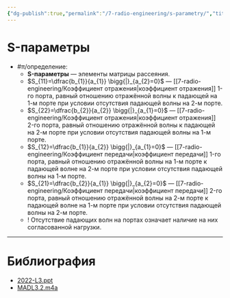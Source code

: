 ```yaml
---
{"dg-publish":true,"permalink":"/7-radio-engineering/s-parametry/","title":"S-параметры"}
---
```



# S-параметры

- #π/определение:
	- **S-параметры** — элементы матрицы рассеяния.
	- $S_{11}=\dfrac{b_{1}}{a_{1}} \bigg{|}_{a_{2}=0}$ — [[7-radio-engineering/Коэффициент отражения\|коэффициент отражения]] 1-го порта, равный отношению отражённой волны к падающей на 1-м порте при условии отсутствия падающей волны на 2-м порте.
	- $S_{22}=\dfrac{b_{2}}{a_{2}} \bigg{|}_{a_{1}=0}$ — [[7-radio-engineering/Коэффициент отражения\|коэффициент отражения]] 2-го порта, равный отношению отражённой волны к падающей на 2-м порте при условии отсутствия падающей волны на 1-м порте.
	- $S_{12}=\dfrac{b_{1}}{a_{2}} \bigg{|}_{a_{1}=0}$ — [[7-radio-engineering/Коэффициент передачи\|коэффициент передачи]] 1-го порта, равный отношению отражённой волны на 1-м порте к падающей волне на 2-м порте при условии отсутствия падающей волны на 1-м порте.
	- $S_{21}=\dfrac{b_{2}}{a_{1}} \bigg{|}_{a_{2}=0}$ — [[7-radio-engineering/Коэффициент передачи\|коэффициент передачи]] 2-го порта, равный отношению отражённой волны на 2-м порте к падающей волне на 1-м порте при условии отсутствия падающей волны на 2-м порте.
	- ! Отсутствие падающих волн на портах означает наличие на них согласованной нагрузки.

---

# Библиография

- [2022-L3.ppt](file:///C:%5CUsers%5CMojo%5CiCloudDrive%5C_university%5CIllarionov%5Clecture-presentations%5C2022-L3.ppt)
- [MADL3.2.m4a](file:///C:%5CUsers%5CMojo%5CiCloudDrive%5C_university%5CIllarionov%5Clecture-recording%5CMADL3.2.m4a)
